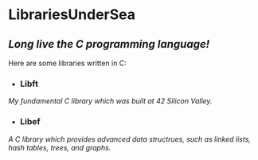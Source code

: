 # LibrariesUnderSea

## *Long live the C programming language!*


Here are some libraries written in C:

- ### Libft
*My fundamental C library which was built at 42 Silicon Valley.*
    
- ### Libef
*A C library which provides advanced data structrues, such as linked lists, hash tables, trees, and graphs.*

